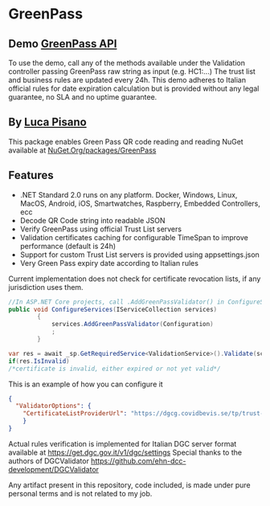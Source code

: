 # GreenPass
## Demo [GreenPass API](https://greenpassapi.azurewebsites.net)
To use the demo, call any of the methods available under the Validation controller passing GreenPass raw string as input (e.g. HC1:...)
The trust list and business rules are updated every 24h.
This demo adheres to Italian official rules for date expiration calculation but is provided without any legal guarantee, no SLA and no uptime guarantee.

## By [Luca Pisano](https://lucapisano.it)

This package enables Green Pass QR code reading and reading
NuGet available at [NuGet.Org/packages/GreenPass](https://www.nuget.org/packages/GreenPass)
## Features

- .NET Standard 2.0 runs on any platform. Docker, Windows, Linux, MacOS, Android, iOS, Smartwatches, Raspberry, Embedded Controllers, ecc
- Decode QR Code string into readable JSON
- Verify GreenPass using official Trust List servers
- Validation certificates caching for configurable TimeSpan to improve performance (default is 24h)
- Support for custom Trust List servers is provided using appsettings.json
- Very Green Pass expiry date according to Italian rules

Current implementation does not check for certificate revocation lists, if any jurisdiction uses them.

```csharp
//In ASP.NET Core projects, call .AddGreenPassValidator() in ConfigureServices() method
public void ConfigureServices(IServiceCollection services)
        {
            services.AddGreenPassValidator(Configuration)
            ;            
        }
```
```csharp
var res = await _sp.GetRequiredService<ValidationService>().Validate(scanResult);
if(res.IsInvalid)
/*certificate is invalid, either expired or not yet valid*/
```
This is an example of how you can configure it
```json
{
  "ValidatorOptions": {
    "CertificateListProviderUrl": "https://dgcg.covidbevis.se/tp/trust-list"    
    }
}
```
Actual rules verification is implemented for Italian DGC server format available at https://get.dgc.gov.it/v1/dgc/settings
Special thanks to the authors of DGCValidator https://github.com/ehn-dcc-development/DGCValidator

Any artifact present in this repository, code included, is made under pure personal terms and is not related to my job.
